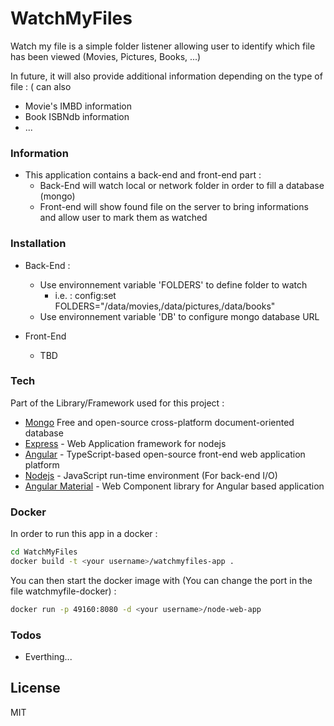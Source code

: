 # WatchMyFiles

Watch my file is a simple folder listener allowing user to identify which file has been viewed (Movies, Pictures, Books, ...)

In future, it will also provide additional information depending on the type of file : ( can also

  - Movie's IMBD information
  - Book ISBNdb information
  - ...

### Information

  - This application contains a back-end and front-end part : 
    - Back-End will watch local or network folder in order to fill a database (mongo)
    - Front-end will show found file on the server to bring informations and allow user to mark them as watched


### Installation 
- Back-End :
    - Use environnement variable 'FOLDERS' to define folder to watch 
        - i.e. : config:set FOLDERS="/data/movies,/data/pictures,/data/books"
    - Use environnement variable 'DB' to configure mongo database URL

- Front-End
    - TBD 
 

### Tech

Part of the Library/Framework used for this project :

* [Mongo] Free and open-source cross-platform document-oriented database
* [Express] - Web Application framework for nodejs
* [Angular] - TypeScript-based open-source front-end web application platform
* [Nodejs] - JavaScript run-time environment (For back-end I/O)
* [Angular Material] - Web Component library for Angular based application


### Docker
In order to run this app in a docker :
```sh
cd WatchMyFiles
docker build -t <your username>/watchmyfiles-app .
```

You can then start the docker image with (You can change the port in the file watchmyfile-docker) :

```sh
docker run -p 49160:8080 -d <your username>/node-web-app
```


### Todos

 - Everthing...

License
----

MIT


[//]: #
[gitrepo]: <https://github.com/joemccann/dillinger.git>
[mongo]: <https://www.mongodb.com/>
[express]: <http://expressjs.com>
[angular]: <https://angular.io/>
[nodejs]: <http://nodejs.org>
[angular material]: <https://material.angular.io/>
  
   
